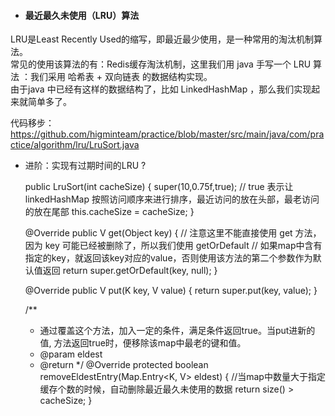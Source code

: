  - #### 最近最久未使用（LRU）算法
LRU是Least Recently Used的缩写，即最近最少使用，是一种常用的淘汰机制算法。  
常见的使用该算法的有：Redis缓存淘汰机制，这里我们用 java 手写一个 LRU 算法 ：我们采用 哈希表 + 双向链表 的数据结构实现。  
由于java 中已经有这样的数据结构了，比如 LinkedHashMap ，那么我们实现起来就简单多了。 
 
代码移步：https://github.com/higminteam/practice/blob/master/src/main/java/com/practice/algorithm/lru/LruSort.java  
* 进阶：实现有过期时间的LRU ?  


	public LruSort(int cacheSize) {
		super(10,0.75f,true); // true 表示让 linkedHashMap 按照访问顺序来进行排序，最近访问的放在头部，最老访问的放在尾部
		this.cacheSize = cacheSize;
	}

	@Override
	public V get(Object key) {
		// 注意这里不能直接使用 get 方法，因为 key 可能已经被删除了，所以我们使用 getOrDefault
		// 如果map中含有指定的key，就返回该key对应的value，否则使用该方法的第二个参数作为默认值返回
		return super.getOrDefault(key, null);
	}

	@Override
	public V put(K key, V value) {
		return super.put(key, value);
	}

	/**
	 * 通过覆盖这个方法，加入一定的条件，满足条件返回true。当put进新的值, 方法返回true时，便移除该map中最老的键和值。
	 * @param eldest
	 * @return
	 */
	@Override
	protected boolean removeEldestEntry(Map.Entry<K, V> eldest) {
		//当map中数量大于指定缓存个数的时候，自动删除最近最久未使用的数据
		return size() > cacheSize;
	}

